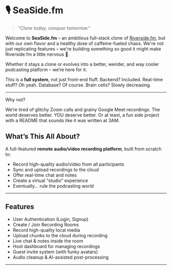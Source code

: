 # 🎙️ SeaSide.fm

> _"Clone today, conquer tomorrow."_  

Welcome to **SeaSide.fm** – an ambitious full-stack clone of [Riverside.fm](https://riverside.fm), but with our own flavor and a healthy dose of caffeine-fueled chaos. We're not just replicating features – we're building something so good it might make Riverside.fm a little nervous 👀.


Whether it stays a clone or evolves into a better, weirder, and way cooler podcasting platform – we’re here for it.

 This is a **full system**, not just front-end fluff. Backend? Included. Real-time stuff? Oh yeah. Database? Of course. Brain cells? Slowly decreasing.

---
Why not?

We’re tired of glitchy Zoom calls and grainy Google Meet recordings. The world deserves better. YOU deserve better. Or at least, a fun side project with a README that sounds like it was written at 3AM.



## What’s This All About?

A full-featured **remote audio/video recording platform**, built from scratch to:

- Record high-quality audio/video from all participants
- Sync and upload recordings to the cloud
- Offer real-time chat and notes
- Create a virtual “studio” experience
- Eventually... rule the podcasting world


---



##  Features

- User Authentication (Login, Signup)
- Create / Join Recording Rooms
- Record high-quality local media
- Upload chunks to the cloud during recording
- Live chat & notes inside the room
- Host dashboard for managing recordings
- Guest invite system (with funky avatars)
- Audio cleanup & AI-assisted post-processing

---

